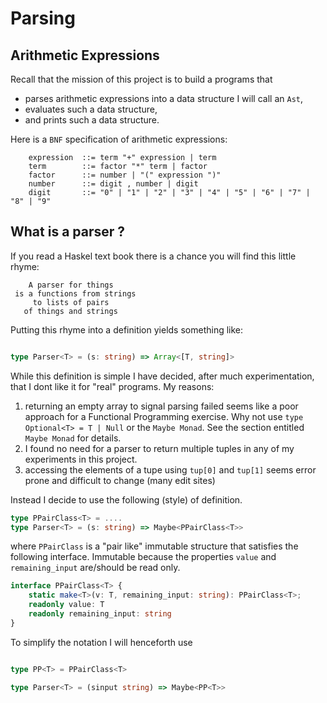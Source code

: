 # Parsing

## Arithmetic Expressions

Recall that the mission of this project is to build a programs that 
-   parses arithmetic expressions into a data structure I will call an `Ast`, 
-   evaluates such a data structure,
-   and prints such a data structure.

Here is a `BNF` specification of arithmetic expressions:

```
    expression  ::= term "+" expression | term
    term        ::= factor "*" term | factor
    factor      ::= number | "(" expression ")"
    number      ::= digit , number | digit  
    digit       ::= "0" | "1" | "2" | "3" | "4" | "5" | "6" | "7" | "8" | "9"
```

## What is a parser ?

If you read a Haskel text book there is a chance you will find this little rhyme:

```
    A parser for things
 is a functions from strings
     to lists of pairs
   of things and strings
```

Putting this rhyme into a definition yields something like:

```ts

type Parser<T> = (s: string) => Array<[T, string]>

```

While this definition is simple I have decided, after much experimentation, that I dont like it for "real" programs. My reasons:

1.  returning an empty array to signal parsing failed seems like a poor approach for a Functional Programming exercise. Why not use 
`type Optional<T> = T | Null` or the `Maybe Monad`. See the section entitled `Maybe Monad` for details.
2.  I found no need for a parser to return multiple tuples in any of my experiments in this project.
3.  accessing the elements of a tupe using `tup[0]` and `tup[1]` seems error prone and difficult to change (many edit sites)

Instead I decide to use the following (style) of definition.

```ts
type PPairClass<T> = ....
type Parser<T> = (s: string) => Maybe<PPairClass<T>>
```
where `PPairClass` is a "pair like" immutable structure that satisfies the following interface. Immutable because the properties `value` and `remaining_input`
are/should be read only.

```ts
interface PPairClass<T> {
    static make<T>(v: T, remaining_input: string): PPairClass<T>;
    readonly value: T
    readonly remaining_input: string
}
```
To simplify the notation I will henceforth use 

```ts

type PP<T> = PPairClass<T>

type Parser<T> = (sinput string) => Maybe<PP<T>>


```
